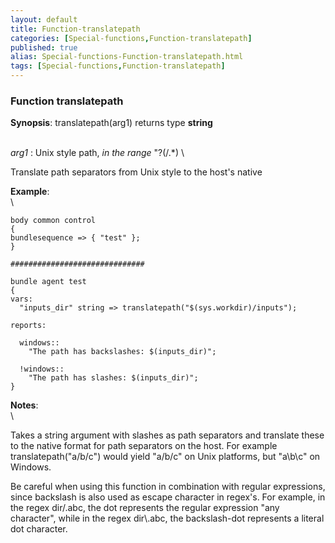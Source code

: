 ```yaml
---
layout: default
title: Function-translatepath
categories: [Special-functions,Function-translatepath]
published: true
alias: Special-functions-Function-translatepath.html
tags: [Special-functions,Function-translatepath]
---
```


### Function translatepath

**Synopsis**: translatepath(arg1) returns type **string**

\
 *arg1* : Unix style path, *in the range* "?(/.\*) \

Translate path separators from Unix style to the host's native

**Example**:\
 \

~~~~ {.verbatim}
body common control
{
bundlesequence => { "test" };
}

##############################

bundle agent test
{
vars:
  "inputs_dir" string => translatepath("$(sys.workdir)/inputs");

reports:

  windows::
    "The path has backslashes: $(inputs_dir)";

  !windows::
    "The path has slashes: $(inputs_dir)";
}
~~~~

**Notes**:\
 \

Takes a string argument with slashes as path separators and translate
these to the native format for path separators on the host. For example
translatepath("a/b/c") would yield "a/b/c" on Unix platforms, but
"a\\b\\c" on Windows.

Be careful when using this function in combination with regular
expressions, since backslash is also used as escape character in
regex's. For example, in the regex dir/.abc, the dot represents the
regular expression "any character", while in the regex dir\\.abc, the
backslash-dot represents a literal dot character.
